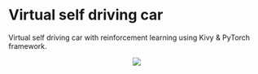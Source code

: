 # Virtual self driving car
Virtual self driving car with reinforcement learning using Kivy &amp; PyTorch framework.

<div style="text-align: center;">
  <img src="./output.gif" />
</div>
